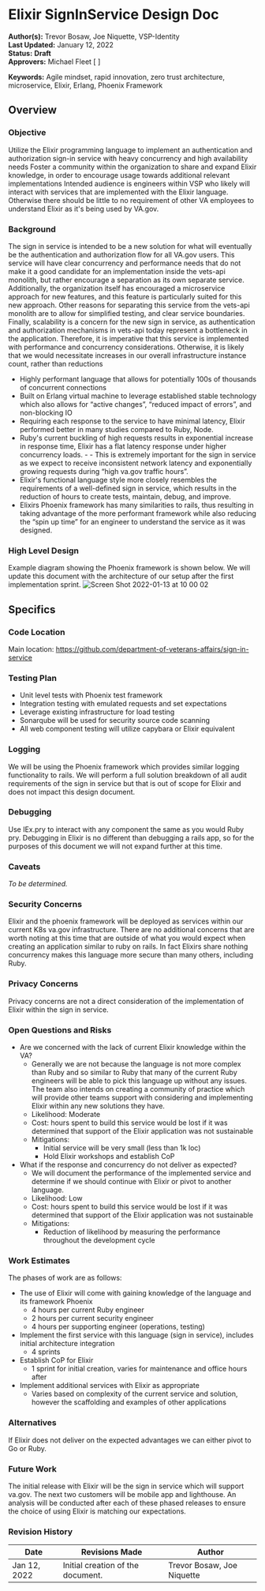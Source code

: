 # Elixir SignInService Design Doc

**Author(s):** Trevor Bosaw, Joe Niquette, VSP-Identity  
**Last Updated:** January 12, 2022  
**Status:** **Draft**   
**Approvers:** Michael Fleet \[ \]

**Keywords:** Agile mindset, rapid innovation, zero trust architecture, microservice, Elixir, Erlang, Phoenix Framework 

## Overview

### Objective
  Utilize the Elixir programming language to implement an authentication and authorization sign-in service with heavy concurrency and high availability needs
Foster a community within the organization to share and expand Elixir knowledge, in order to encourage usage towards additional relevant implementations
Intended audience is engineers within VSP who likely will interact with services that are implemented with the Elixir language. Otherwise there should be little to no requirement of other VA employees to understand Elixir as it's being used by VA.gov.
 

### Background
  The sign in service is intended to be a new solution for what will eventually be the authentication and authorization flow for all VA.gov users. This service will have clear concurrency and performance needs that do not make it a good candidate for an implementation inside the vets-api monolith, but rather encourage a separation as its own separate service. Additionally, the organization itself has encouraged a microservice approach for new features, and this feature is particularly suited for this new approach. Other reasons for separating this service from the vets-api monolith are to allow for simplified testing, and clear service boundaries. Finally, scalability is a concern for the new sign in service, as authentication and authorization mechanisms in vets-api today represent a bottleneck in the application. Therefore, it is imperative that this service is implemented with performance and concurrency considerations. Otherwise, it is likely that we would necessitate increases in our overall infrastructure instance count, rather than reductions 


- Highly performant language that allows for potentially 100s of thousands of concurrent connections
- Built on Erlang virtual machine to leverage established stable technology which also allows for “active changes”, “reduced impact of errors”, and non-blocking IO
- Requiring each response to the service to have minimal latency, Elixir performed better in many studies compared to Ruby, Node.
- Ruby's current buckling of high requests results in exponential increase in response time, Elixir has a flat latency response under higher concurrency loads. - - This is extremely important for the sign in service as we expect to receive inconsistent network latency and exponentially growing requests during “high va.gov traffic hours”.
- Elixir's functional language style more closely resembles the requirements of a well-defined sign in service, which results in the reduction of hours to create tests, maintain, debug, and improve.
- Elixirs Phoenix framework has many similarities to rails, thus resulting in taking advantage of the more performant framework while also reducing the “spin up time” for an engineer to understand the service as it was designed.

### High Level Design

Example diagram showing the Phoenix framework is shown below. We will update this document with the architecture of our setup after the first implementation sprint.
![Screen Shot 2022-01-13 at 10 00 02](https://user-images.githubusercontent.com/71290526/149354566-d222fb0f-cb43-4f2a-a792-5919258c4b68.png)


## Specifics

### Code Location
Main location: https://github.com/department-of-veterans-affairs/sign-in-service

### Testing Plan
- Unit level tests with Phoenix test framework
- Integration testing with emulated requests and set expectations
- Leverage existing infrastructure for load testing
- Sonarqube will be used for security source code scanning
- All web component testing will utilize capybara or Elixir equivalent

### Logging
  We will be using the Phoenix framework which provides similar logging functionality to rails. We will perform a full solution breakdown of all audit requirements of the sign in service but that is out of scope for Elixir and does not impact this design document.

### Debugging
  Use IEx.pry to interact with any component the same as you would Ruby pry. Debugging in Elixir is no different than debugging a rails app, so for the purposes of this document we will not expand further at this time.

### Caveats
_To be determined._

### Security Concerns
  Elixir and the phoenix framework will be deployed as services within our current K8s va.gov infrastructure. There are no additional concerns that are worth noting at this time that are outside of what you would expect when creating an application similar to ruby on rails. In fact Elixirs share nothing concurrency makes this language more secure than many others, including Ruby.

### Privacy Concerns
Privacy concerns are not a direct consideration of the implementation of Elixir within the sign in service.

### Open Questions and Risks
- Are we concerned with the lack of current Elixir knowledge within the VA?
  - Generally we are not because the language is not more complex than Ruby and so similar to Ruby that many of the current Ruby engineers will be able to pick this language up without any issues. The team also intends on creating a community of practice which will provide other teams support with considering and implementing Elixir within any new solutions they have.
  - Likelihood: Moderate
  - Cost: hours spent to build this service would be lost if it was determined that support of the Elixir application was not sustainable
  - Mitigations: 
    - Initial service will be very small (less than 1k loc)
    - Hold Elixir workshops and establish CoP
- What if the response and concurrency do not deliver as expected?
  - We will document the performance of the implemented service and determine if we should continue with Elixir or pivot to another language.
  - Likelihood: Low
  - Cost: hours spent to build this service would be lost if it was determined that support of the Elixir application was not sustainable
  - Mitigations:
    - Reduction of likelihood by measuring the performance throughout the development cycle 

### Work Estimates
The phases of work are as follows:
- The use of Elixir will come with gaining knowledge of the language and its framework Phoenix
  - 4 hours per current Ruby engineer
  - 2 hours per current security engineer
  - 4 hours per supporting engineer (operations, testing) 
- Implement the first service with this language (sign in service), includes initial architecture integration
  - 4 sprints
- Establish CoP for Elixir
  - 1 sprint for initial creation, varies for maintenance and office hours after
- Implement additional services with Elixir as appropriate
  - Varies based on complexity of the current service and solution, however the scaffolding and examples of other applications

### Alternatives
If Elixir does not deliver on the expected advantages we can either pivot to Go or Ruby. 

### Future Work
The initial release with Elixir will be the sign in service which will support va.gov. The next two customers will be mobile app and lighthouse. An analysis will be conducted after each of these phased releases to ensure the choice of using Elixir is matching our expectations.

### Revision History

Date | Revisions Made | Author
-----|----------------|--------
Jan 12, 2022 | Initial creation of the document. | Trevor Bosaw, Joe Niquette
